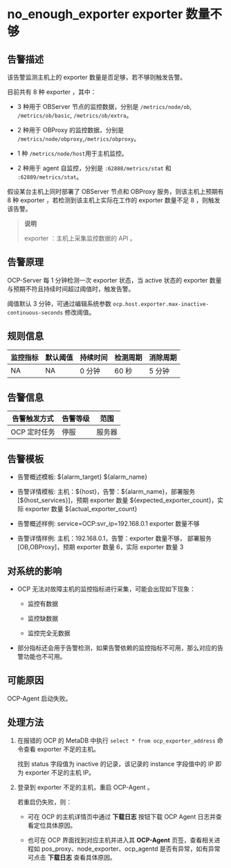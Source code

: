 no_enough_exporter exporter 数量不够
=====================================================

**告警描述**
-----------------------------

该告警监测主机上的 exporter 数量是否足够，若不够则触发告警。

目前共有 8 种 exporter ，其中：

* 3 种用于 OBServer 节点的监控数据，分别是 `/metrics/node/ob`, `/metrics/ob/basic`, `/metrics/ob/extra`。

* 2 种用于 OBProxy 的监控数据，分别是 `/metrics/node/obproxy`,`/metrics/obproxy`。

* 1 种 `/metrics/node/host`用于主机监控。

* 2 种用于 agent 自监控，分别是 `:62888/metrics/stat` 和 `:62889/metrics/stat`。

假设某台主机上同时部署了 OBServer 节点和 OBProxy 服务，则该主机上预期有 8 种 exporter ，若检测到该主机上实际在工作的 exporter 数量不足 8 ，则触发该告警。

> **说明**
>
> exporter ：主机上采集监控数据的 API 。

告警原理
-------------------------

OCP-Server 每 1 分钟检测一次 exporter 状态，当 active 状态的 exporter 数量与预期不符且持续时间超过阈值时，触发告警。

阈值默认 3 分钟，可通过编辑系统参数 `ocp.host.exporter.max-inactive-continuous-seconds` 修改阈值。

**规则信息**
-----------------------------

| 监控指标 | 默认阈值 | 持续时间 | 检测周期 | 消除周期 |
|------|------|------|------|------|
| NA   | NA   | 0 分钟 | 60 秒 | 5 分钟 |

**告警信息**
-----------------------------

|  告警触发方式  | 告警等级 | 范围  |
|----------|------|-----|
| OCP 定时任务 | 停服   | 服务器 |

**告警模板**
-----------------------------

* 告警概述模板: \${alarm_target} \${alarm_name}

* 告警详情模板: 主机：\${host}，告警：\${alarm_name}，部署服务 [\${host_services}]，预期 exporter 数量 \${expected_exporter_count}，实际 exporter 数量 \${actual_exporter_count}
  
* 告警概述样例: service=OCP:svr_ip=192.168.0.1 exporter 数量不够

* 告警详情样例: 主机：192.168.0.1，告警：exporter 数量不够， 部署服务 [OB,OBProxy\]，预期 exporter 数量 6，实际 exporter 数量 3

**对系统的影响**
-------------------------------

* OCP 无法对故障主机的监控指标进行采集，可能会出现如下现象：

  * 监控有数据

  * 监控缺数据

  * 监控完全无数据

* 部分指标还会用于告警检测，如果告警依赖的监控指标不可用，那么对应的告警功能也不可用。

**可能原因**
-----------------------------

OCP-Agent 启动失败。

**处理方法**
-----------------------------

1. 在报错的 OCP 的 MetaDB 中执行 `select * from ocp_exporter_address` 命令查看 exporter 不足的主机。

   找到 status 字段值为 inactive 的记录，该记录的 instance 字段值中的 IP 即为 exporter 不足的主机 IP。

2. 登录到 exporter 不足的主机，重启 OCP-Agent 。

   若重启仍失败，则：
   * 可在 OCP 的主机详情页中通过 **下载日志** 按钮下载 OCP Agent 日志并查看定位具体原因。

   * 也可在 OCP 界面找到对应主机并进入其 **OCP-Agent** 页签，查看相关进程如 pos_proxy、node_exporter、ocp_agentd 是否有异常，如有异常可点击 **下载日志** 查看具体原因。
